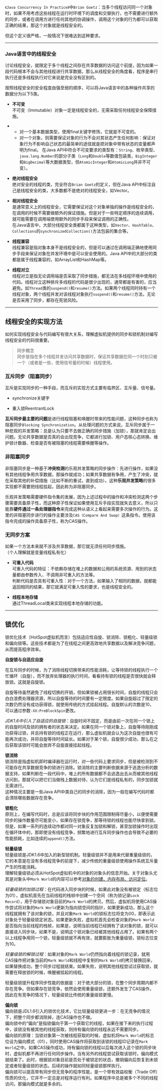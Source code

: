`《Java Concurrency In Practice》`中`Brian Goetz`：当多个线程访问同一个对象时，如果不用考虑这些线程在运行时环境下的调度和交替执行，也不需要进行额外的同步，或者在调用方进行任何其他的协调操作，调用这个对象的行为都可以获取正确的结果，那这个对象就是线程安全的。

但这个定义很严格，一般情况下很难达到这种要求。

---

### Java语言中的线程安全

讨论线程安全，就限定于多个线程之间存在共享数据的访问这个前提，因为如果一段代码根本不会与其他线程进行共享数据，那么从线程安全的角度看，程序是串行执行还是多线程执行对它来说是完全没有区别的。

按照线程安全的安全程度由强至弱的顺序，可以将Java语言中的各种操作共享的数据分为以下5类。

* **不可变**  
  不可变（Immutable）对象一定是线程安全的，无需采取任何线程安全保障措施。

* * 对一个基本数据类型，使用final关键字修饰，它就是不可变的。
  * 对一个对象，则需要保证对象的行为不会对其状态产生任何影响：保证对象行为不影响自己状态的最简单的途径就是把对象中带有状态的变量都声明为final。 在Java API中符合不可变要求的类型有：`String`、枚举类型、`java.lang.Number`的部分子类（`Long`和`Double`等数值包装类，`BigInteger`和`BigDecimal`等大数据类型，但`AtomicInteger`和`AtomicLong`并非不可变）。

* **绝对线程安全**  
  绝对安全的线程的类，完全符合`Brian Goetz`的定义，但在Java API中标注自己是线程安全的类，大多数都不是绝对的线程安全，如Vector。

* **相对线程安全**  
  是通常意义上的线程安全，它需要保证对这个对象单独的操作是线程安全的，在调用的时候不需要做额外的保证措施。但是对于一些特定顺序的连续调用，就可能需要在调用端使用额外的同步手段来保证调用的正确性。  
  在Java语言中，大部分线程安全类都属于这种类型，如`Vector`、`HashTable`、`Collections`的`synchronizedCollection()`方法包装的集合等。

* **线程兼容**  
  线程兼容是指对象本身不是线程安全的，但是可以通过在调用端正确地使用同步手段来保证对象在并发环境中是可以安全使用的。Java API中的大部分的类都是属于线程兼容的，如ArrayList和HashMap等。

* **线程对立**  
  线程对立是指无论调用端是否采取了同步措施，都无法在多线程环境中使用的代码。线程对立这种排斥多线程的代码是很少出现的，通常都是有害的，应当避免。如`Thread`类的`suspend()`和`resume()`方法。如果两个线程同时持有一个线程对象，两个线程并发对该线程对象执行`suspend()`和`resume()`方法，无论是否采用了同步，都存在死锁风险。

---

## 线程安全的实现方法

如何实现线程安全与代码编写有很大关系，理解虚拟机提供的同步和锁机制对编写线程安全的代码很重要。

> 同步概念  
> 同步是指在多个线程并发访问共享数据时，保证共享数据在同一个时刻只被一个（或者是一些，使用信号量的时候）线程使用。

### 互斥同步（阻塞同步）

互斥是实现同步的一种手段，而互斥的实现方式主要有临界区、互斥量、信号量。

* synchronize关键字

* 重入锁ReentrantLock

**互斥同步最主要的问题**是进行线程阻塞和唤醒时带来的性能问题，这种同步也称为阻塞同步`Blocking Synchronization`。从处理问题的方式来说，互斥同步属于一种悲观的并发策略：总是认为只要不去做正确的同步措施（加锁），那就肯定会出问题。无论共享数据是否真的会出现竞争，它都进行加锁、用户态核心态转换、维护锁计数器、检查是否有被阻塞的线程需要唤醒等操作。

### 非阻塞同步

非阻塞同步是一种基于**冲突检测**的乐观并发策略的同步操作：先进行操作，如果没有其他线程争用共享数据，那操作就成功；如果共享数据有争用，产生了冲突，就在采取其他的补偿措施（比如不断的重试，直到成功）。这种**乐观并发策略**的很多实现都不需要把线程挂起，因此称为非阻塞同步。

乐观并发策略需要硬件指令集的发展，因为上述过程中的操作和冲突检测这两个步骤需要具备原子性，而这种原子性保证如果使用互斥手段实现就失去意义，所以只能靠**硬件通过一条处理器指令**来完成这种从语义上看起来需要多次操作的行为。这里的非阻塞同步进行的操作主要涉及`CAS（Compare And Swap）`这条指令。使用该指令完成的操作具备原子性，称为CAS操作。

### 无同步方案

如果一个方法本来就不涉及共享数据，那它就无须任何同步措施。  
（个人理解就是变量线程私有化）

* **可重入代码**  
  可重入代码的特征：不依赖存储在堆上的数据和公用的系统资源、用到的状态量都由参数传入、不调用非可重入的方法等。  
  判断代码是否具有可重入性：对于一个方法，如果输入了相同的数据，就都能返回相同的结果，那它就满足可重入性的要求，也是线程安全的。

* **线程本地存储**  
  通过ThreadLocal类来实现线程本地存储的功能。

---

## 锁优化

锁优化技术（HotSpot虚拟机而言）包括适应性自旋、锁消除、锁粗化、轻量级锁和偏向锁等。这些技术都是为了在线程之间更高效地共享数据以及解决竞争问题，从而提高程序效率。

**自旋锁与自适应自旋**

在互斥同步的时候，为了消除线程切换带来的性能消耗，让等待锁的线程执行一个忙循环（自旋），而不放弃处理器的执行时间，看看持有锁的线程是否很快就会释放锁。这就是自旋锁。

自旋等待虽然避免了线程切换的开销，但如果锁被占用很长时间，自旋的线程只会白白浪费处理器资源，所以自旋等待的时间要有一定限度。如果自旋超过了限定的次数仍然没有成功获得锁，就使用传统的方式挂起线程。自旋默认的次数是10，可以通过参数`-XX:PreBlockSpin`更改。

_JDK1.6中引入了自适应的自旋锁_：自旋时间不固定，而是由前一次在同一个锁上的自旋时间及锁的拥有者的状态来决定。如果在同一个锁对象上，自旋等待刚刚成功获得过锁，并且持有锁的线程正在运行，那么虚拟机就会认为这次自旋也很有可能再次成功，并将自旋等待时间延长。如果对于某个锁，自旋很少成功，那么在之后获取该锁时可能会放弃不自旋直接挂起线程。

**锁消除**  
锁消除是指虚拟机即时编译器在运行时，对一些代码上要求同步，但是被检测到不可能存在共享数据竞争的锁进行消除。锁消除的主要判断依据来源于逃逸分析的数据支持，如果判断在一段代码中，堆上的所有数据都不会逃逸出去从而被其他线程访问到，那就可以把它们当做栈上数据对待，认为它们是线程私有的，同步加锁就无需进行。  
这种情况主要是一些Java API中类自己的同步的消除，因为一般在编写代码时都会清除哪些数据存在竞争。

**锁粗化**  
原则上，在编写代码时，总是应该将同步块的作用范围限制得尽量小，以便使需要同步的操作数量尽可能变小，如果存在锁竞争，那等待锁的线程也能尽快拿到锁。  
但是，如果一系列的连续动作都对同一对象反复加锁和解锁，甚至加锁操作时出现在循环体中的，那即使没有线程竞争，频繁地进行互斥同步操作也会导致不必要的性能损耗，比如连续的`append()`方法。

**轻量级锁**  
轻量级锁是JDK1.6中加入的新型锁机制。轻量级锁并不是用来代替重量级锁的，它的本意是在没有多线程竞争的前提下，减少传统的重量级锁使用操作系统互斥量产生的性能消耗。  
理解轻量级锁必须从HotSpot虚拟机中的对象的对象头的信息开始。关于对象头尤其是对象头中`Mark World`的内容可以参考[对象的创建、内存布局、访问定位](https://www.jianshu.com/p/8404ffcc68b3)。

_轻量级锁的加锁过程_：在代码进入同步块的时候，如果此对象没有被锁定（标志位为01），虚拟机首先在当前线程的栈帧中创建一个空间（称为锁记录`Lock Record`），用于存储锁对象目前的`Mark World`的拷贝。然后，虚拟机将使用CAS操作尝试将对象的`Mark World`更新为指向锁空间的指针，如果更新成功，那么这个线程就拥有了该对象的锁，并且对象`Mark World`的锁标志位将变为00，即表示此对象处于轻量级锁定状态。如果更新失败，虚拟机首先会检查对象的`Mark World`是否指向当前线程的栈帧，如果是，说明当前线程已经拥有了该对象的锁，就可以直接进入同步块，如果不是，说明这个锁对象已经被其他线程占用了。如果有两个以上线程争用同一个锁，轻量级锁就不再有效，就要膨胀为重量级锁，锁标志位变为10。

_轻量级锁的解锁过程_：如果对象的`Mark World`仍然指向着线程的锁记录，就用CAS操作把对象当前的`Mark World`和线程中复制的`Mark World`的拷贝替换回来，如果替换成功，整个同步过程就结束。如果失败，说明其他线程尝试过获取锁，就需要在释放锁的时候，唤醒被挂起的线程。

轻量级锁提升程序同步性能的依据是：对于绝大部分的锁，在整个同步周期内都不存在竞争。但如果存在锁竞争，依然会使用重量级锁，还额外发生了CAS操作，因此在有竞争的情况下，轻量级锁比传统的重量级锁更慢。

**偏向锁**  
偏向锁是JDL1.6引入的锁优化技术，它比轻量级锁更进一步：在无竞争的情况下，把整个同步都消除掉，连CAS操作也不做。  
偏向锁中的“偏向”是指锁偏向于第一个获取它的线程，如果在接下来的执行过程中，该锁没有被其他的线程获取，则持有偏向锁的线程永远不需要同步。  
偏向锁的原理：当锁对象第一次被线程获取的时候，虚拟机将`Mark World`的标志位设为偏向模式（01），同时使用CAS操作将获取到该锁的线程ID记录在`Mark World`之中。如果CAS操作成功，持有偏向锁的线程以后每次进入这个锁的同步块时，虚拟机都不再进行任何同步操作。当有另外的线程尝试获取该锁时，偏向模式就结束了。此时，根据锁对象目前是否处于被锁定的状态，撤销偏向后恢复到未锁定或者轻量级锁的状态。后续的操作就如同轻量级锁那样执行。  
偏向锁可以提高带有同步但无竞争的程序性能，是一个带有效益权衡（Trade Off）性质的优化，它并不一定总是对程序运行有利。如果程序中总是被多个不同的线程访问，那偏向模式就是多余的。

